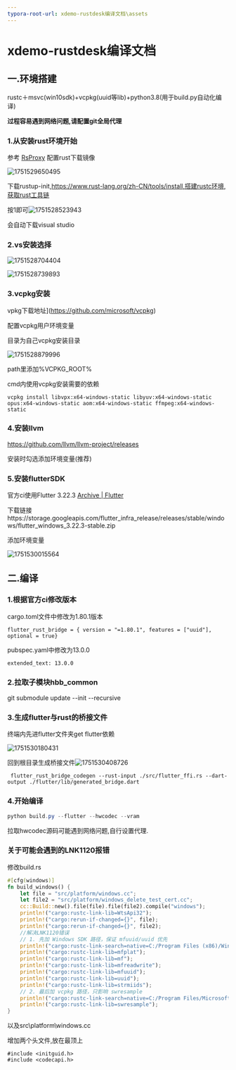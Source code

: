 ```yaml
---
typora-root-url: xdemo-rustdesk编译文档\assets
---
```


# xdemo-rustdesk编译文档

## 一.环境搭建

rustc＋msvc(win10sdk)+vcpkg(uuid等lib)+python3.8(用于build.py自动化编译)

**过程容易遇到网络问题,请配置git全局代理**

### 1.从安装rust环境开始

参考 [RsProxy](https://rsproxy.cn/) 配置rust下载镜像

![1751529650495](/../../xdemo-rustdesk编译文档.assets/1751529650495.png)

下载rustup-init,https://www.rust-lang.org/zh-CN/tools/install,搭建rustc环境,获取rust工具链

按1即可![1751528523943](/../../xdemo-rustdesk编译文档.assets/1751528523943.png)

会自动下载visual studio

### 2.vs安装选择

![1751528704404](/../../xdemo-rustdesk编译文档.assets/1751528704404.png)

![1751528739893](/../../xdemo-rustdesk编译文档.assets/1751528739893.png)

### 3.vcpkg安装

vpkg下载地址](https://github.com/microsoft/vcpkg) 

配置vcpkg用户环境变量

目录为自己vcpkg安装目录

![1751528879996](/../../xdemo-rustdesk编译文档.assets/1751528879996.png)

path里添加%VCPKG_ROOT%

cmd内使用vcpkg安装需要的依赖

```
vcpkg install libvpx:x64-windows-static libyuv:x64-windows-static opus:x64-windows-static aom:x64-windows-static ffmpeg:x64-windows-static
```



### 4.安装llvm

https://github.com/llvm/llvm-project/releases

安装时勾选添加环境变量(推荐)

### 5.安装flutterSDK

官方ci使用Flutter 3.22.3 [Archive | Flutter](https://docs.flutter.dev/install/archive) 

下载链接https://storage.googleapis.com/flutter_infra_release/releases/stable/windows/flutter_windows_3.22.3-stable.zip

添加环境变量

![1751530015564](/../../xdemo-rustdesk编译文档.assets/1751530015564.png)

## 二.编译

### 1.根据官方ci修改版本

cargo.toml文件中修改为1.80.1版本

```
flutter_rust_bridge = { version = "=1.80.1", features = ["uuid"], optional = true}
```

pubspec.yaml中修改为13.0.0

```
extended_text: 13.0.0
```

### 2.拉取子模块hbb_common

 git submodule update --init --recursive 

### 3.生成flutter与rust的桥接文件

终端内先进flutter文件夹get flutter依赖

![1751530180431](/../../xdemo-rustdesk编译文档.assets/1751530180431-1751531065199.png)

回到根目录生成桥接文件![1751530408726](/../../xdemo-rustdesk编译文档.assets/1751530408726.png)

```
 flutter_rust_bridge_codegen --rust-input ./src/flutter_ffi.rs --dart-output ./flutter/lib/generated_bridge.dart 
```

### 4.开始编译

```powershell
python build.py --flutter --hwcodec --vram
```

拉取hwcodec源码可能遇到网络问题,自行设置代理.

### 关于可能会遇到的LNK1120报错

修改build.rs

```rust
#[cfg(windows)]
fn build_windows() {
    let file = "src/platform/windows.cc";
    let file2 = "src/platform/windows_delete_test_cert.cc";
    cc::Build::new().file(file).file(file2).compile("windows");
    println!("cargo:rustc-link-lib=WtsApi32");
    println!("cargo:rerun-if-changed={}", file);
    println!("cargo:rerun-if-changed={}", file2);
    //解决LNK1120错误
    // 1. 先加 Windows SDK 路径，保证 mfuuid/uuid 优先
    println!("cargo:rustc-link-search=native=C:/Program Files (x86)/Windows Kits/10/Lib/10.0.22621.0/um/x64");
    println!("cargo:rustc-link-lib=mfplat");
    println!("cargo:rustc-link-lib=mf");
    println!("cargo:rustc-link-lib=mfreadwrite");
    println!("cargo:rustc-link-lib=mfuuid");
    println!("cargo:rustc-link-lib=uuid");
    println!("cargo:rustc-link-lib=strmiids");
    // 2. 最后加 vcpkg 路径，只影响 swresample
    println!("cargo:rustc-link-search=native=C:/Program Files/Microsoft Visual Studio/2022/Community/VC/vcpkg/installed/x64-windows-static/lib");
    println!("cargo:rustc-link-lib=swresample");
}
```

以及src\platform\windows.cc

增加两个头文件,放在最顶上

```
#include <initguid.h>
#include <codecapi.h>
```

